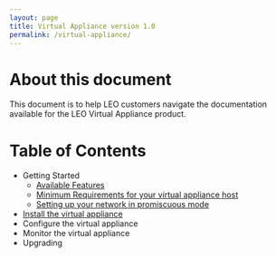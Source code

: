 ```yaml
---
layout: page
title: Virtual Appliance version 1.0
permalink: /virtual-appliance/
---
```


# About this document
This document is to help LEO customers navigate the documentation available for the LEO Virtual Appliance product.

# Table of Contents
* Getting Started
    * [Available Features](available-features-1.0)
    * [Minimum Requirements for your virtual appliance host](minimum-requirements)
    * [Setting up your network in promiscuous mode](enabling-promiscuous-mode)
* [Install the virtual appliance](install)
* Configure the virtual appliance
* Monitor the virtual appliance
* Upgrading
